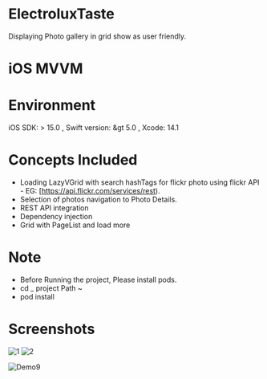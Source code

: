 # ElectroluxTaste
Displaying Photo gallery  in grid show  as user friendly.



# iOS MVVM

# Environment
iOS SDK: &gt; 15.0 ,
Swift version: &gt  5.0 , 
Xcode: 14.1

# Concepts Included
- Loading LazyVGrid with search hashTags for  flickr photo using flickr API - EG: [https://api.flickr.com/services/rest).
- Selection of photos navigation to Photo Details.
- REST API integration
- Dependency injection 
- Grid with PageList and load more

# Note 
- Before Running the project, Please install pods.
- cd _ project Path ~
- pod install




# Screenshots


![1](https://github.com/ABBorra/ElectroluxTaste/assets/116728482/ff6bc69e-b4e6-4d25-a737-1215b07572c1)
![2](https://github.com/ABBorra/ElectroluxTaste/assets/116728482/2ac0040e-7aec-48ad-983d-d8f35e30f767)

![Demo9](https://user-images.githubusercontent.com/116728482/198948045-c358eaec-06c0-4c38-a0b4-5d0f4ae6092b.gif)
